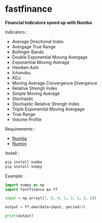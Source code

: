 # fastfinance
**Financial Indicators speed up with Numba**

Indicators :
- Average Directional Index
- Avergage True Range
- Bollinger Bands
- Double Exponential Moving Avergage
- Exponential Moving Average
- Heinken Ashi
- Ichimoku
- KDJ
- Moving Average Convergence Divergence
- Relative Strengh Index
- Simple Moving Average
- Stochastic
- Stochastic Relative Strengh Index
- Triple Exponential Moving Avergage
- True Range
- Volume Profile

Requirements :
- [Numba](https://github.com/numba/numba)
- [Numpy](https://github.com/numpy/numpy)

Install :
```python
pip install numba
pip install numpy
```

Example :
```python
import numpy as np
import fastfinance as ff

input = np.array([7, 8, 4, 1, 3, 2, 5, 9])

output = ff.ema(data=imput, period=5)

print(output)
```
